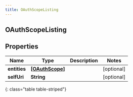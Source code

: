 ```yaml
---
title: OAuthScopeListing
---
```

## OAuthScopeListing

## Properties

|Name | Type | Description | Notes|
|------------ | ------------- | ------------- | -------------|
| **entities** | [**[OAuthScope]**](OAuthScope.html) |  | [optional] |
| **selfUri** | **String** |  | [optional] |
{: class="table table-striped"}


